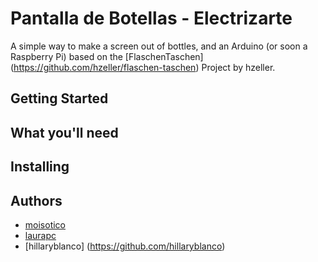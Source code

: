 # Pantalla de Botellas - Electrizarte
A simple way to make a screen out of bottles, and an Arduino (or soon a Raspberry Pi) based on the [FlaschenTaschen] (https://github.com/hzeller/flaschen-taschen) Project by hzeller.

## Getting Started


## What you'll need 


## Installing 


## Authors
* [moisotico](https://github.com/moisotico) 
* [laurapc](https://github.com/laurapc)
* [hillaryblanco] (https://github.com/hillaryblanco)

